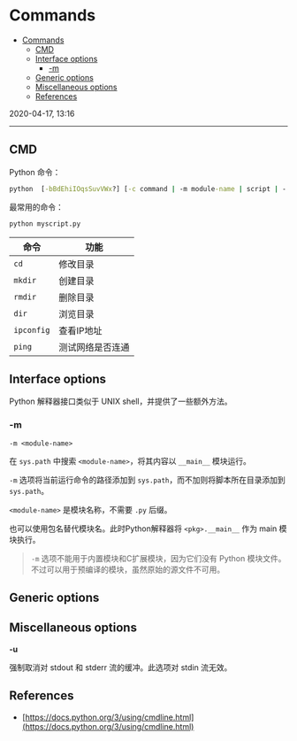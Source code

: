 # Commands

- [Commands](#commands)
  - [CMD](#cmd)
  - [Interface options](#interface-options)
    - [-m](#m)
  - [Generic options](#generic-options)
  - [Miscellaneous options](#miscellaneous-options)
  - [References](#references)

2020-04-17, 13:16
***

## CMD

Python 命令：

```cmd
python  [-bBdEhiIOqsSuvVWx?] [-c command | -m module-name | script | - ] [args]
```

最常用的命令：

```cmd
python myscript.py
```

|命令|功能|
|---|---|
|`cd`|修改目录|
|`mkdir`|创建目录|
|`rmdir`|删除目录|
|`dir`|浏览目录|
|`ipconfig`|查看IP地址|
|`ping`|测试网络是否连通|

## Interface options

Python 解释器接口类似于 UNIX shell，并提供了一些额外方法。

### -m

`-m <module-name>`

在 `sys.path` 中搜索 `<module-name>`，将其内容以 `__main__` 模块运行。

`-m` 选项将当前运行命令的路径添加到 `sys.path`，而不加则将脚本所在目录添加到 `sys.path`。

`<module-name>` 是模块名称，不需要 `.py` 后缀。

也可以使用包名替代模块名。此时Python解释器将 `<pkg>.__main__` 作为 main 模块执行。

> `-m` 选项不能用于内置模块和C扩展模块，因为它们没有 Python 模块文件。不过可以用于预编译的模块，虽然原始的源文件不可用。

## Generic options

## Miscellaneous options

**-u**

强制取消对 stdout 和 stderr 流的缓冲。此选项对 stdin 流无效。

## References

- [https://docs.python.org/3/using/cmdline.html](https://docs.python.org/3/using/cmdline.html)
